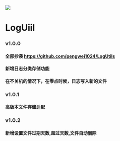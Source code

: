 [![](https://jitpack.io/v/ruirui1128/LogUtil.svg)](https://jitpack.io/#ruirui1128/LogUtil)
# LogUiil
### v1.0.0
#### 全部抄袭 https://github.com/pengwei1024/LogUtils
#### 新增日志分类存储功能
#### 在不关机的情况下，在零点时候，日志写入新的文件
### v1.0.1
#### 高版本文件存储适配
### v1.0.2
#### 新增设置文件过期天数,超过天数,文件自动删除
